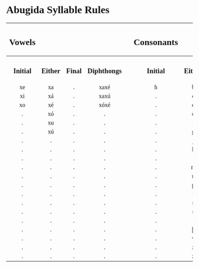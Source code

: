<style>
    h1, h2, h3 {
        font-family: verdana
    }
    @font-face {
    font-family: "Abugida";
    src: url("D:/Downoads/ProgrammingProjects/godotProjects/concordium/assets/fonts/Abugida/abugida/abugida.ttf") format("truetype");
    }
    ab {
        font-family: "Abugida";
    }

</style>
<h1>Abugida Syllable Rules</h1>

|<h2>Vowels|||||<h2>Consonants||||
|:-:|:-:|:-:|:-:|:-:|:-:|:-:|:-:|:-:|
|<h3>Initial|<h3>Either|<h3>Final|<h3>Diphthongs||<h3>Initial|<h3>Either|<h3>Final|<h3>Clusters|
|<ab>xe|<ab>xa|<ab>.|<ab>xaxé||<ab>h|<ab>b|<ab>ŋ|<ab>ft|
|<ab>xi|<ab>xá|<ab>.|<ab>xaxú||<ab>.|<ab>c|<ab>.|<ab>kt|
|<ab>xo|<ab>xé|<ab>.|<ab>xóxé||<ab>.|<ab>d|<ab>.|<ab>ps|
|<ab>.|<ab>xó|<ab>.|<ab>.||<ab>.|<ab>ð|<ab>.|<ab>pt|
|<ab>.|<ab>xu|<ab>.|<ab>.||<ab>.|<ab>f|<ab>.|<ab>.|
|<ab>.|<ab>xú|<ab>.|<ab>.||<ab>.|<ab>g|<ab>.|<ab>.|
|<ab>.|<ab>.|<ab>.|<ab>.||<ab>.|<ab>j|<ab>.|<ab>.|
|<ab>.|<ab>.|<ab>.|<ab>.||<ab>.|<ab>k|<ab>.|<ab>.|
|<ab>.|<ab>.|<ab>.|<ab>.||<ab>.|<ab>l|<ab>.|<ab>.|
|<ab>.|<ab>.|<ab>.|<ab>.||<ab>.|<ab>m|<ab>.|<ab>.|
|<ab>.|<ab>.|<ab>.|<ab>.||<ab>.|<ab>n|<ab>.|<ab>.|
|<ab>.|<ab>.|<ab>.|<ab>.||<ab>.|<ab>p|<ab>.|<ab>.|
|<ab>.|<ab>.|<ab>.|<ab>.||<ab>.|<ab>r|<ab>.|<ab>.|
|<ab>.|<ab>.|<ab>.|<ab>.||<ab>.|<ab>s|<ab>.|<ab>.|
|<ab>.|<ab>.|<ab>.|<ab>.||<ab>.|<ab>ś|<ab>.|<ab>.|
|<ab>.|<ab>.|<ab>.|<ab>.||<ab>.|<ab>t|<ab>.|<ab>.|
|<ab>.|<ab>.|<ab>.|<ab>.||<ab>.|<ab>þ|<ab>.|<ab>.|
|<ab>.|<ab>.|<ab>.|<ab>.||<ab>.|<ab>v|<ab>.|<ab>.|
|<ab>.|<ab>.|<ab>.|<ab>.||<ab>.|<ab>z|<ab>.|<ab>.|
|<ab>.|<ab>.|<ab>.|<ab>.||<ab>.|<ab>ź|<ab>.|<ab>.|